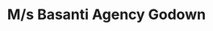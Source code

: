 ---
title: "M/s Basanti Agency Godown"
url: /tulasipur/m-s-basanti-agency-godown/
shop: Gasflaschen
---